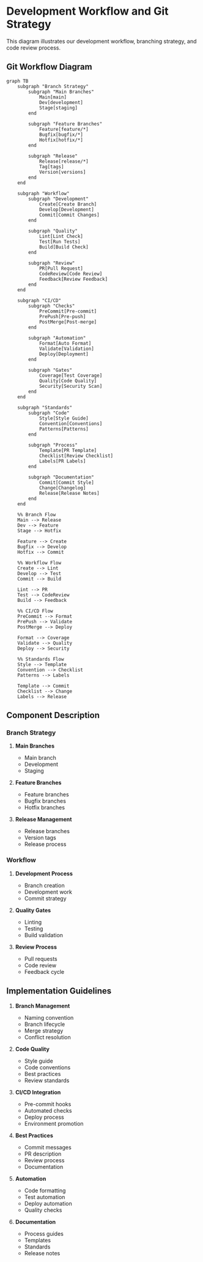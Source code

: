 # Development Workflow and Git Strategy

This diagram illustrates our development workflow, branching strategy, and code review process.

## Git Workflow Diagram

```mermaid
graph TB
    subgraph "Branch Strategy"
        subgraph "Main Branches"
            Main[main]
            Dev[development]
            Stage[staging]
        end

        subgraph "Feature Branches"
            Feature[feature/*]
            Bugfix[bugfix/*]
            Hotfix[hotfix/*]
        end

        subgraph "Release"
            Release[release/*]
            Tag[tags]
            Version[versions]
        end
    end

    subgraph "Workflow"
        subgraph "Development"
            Create[Create Branch]
            Develop[Development]
            Commit[Commit Changes]
        end

        subgraph "Quality"
            Lint[Lint Check]
            Test[Run Tests]
            Build[Build Check]
        end

        subgraph "Review"
            PR[Pull Request]
            CodeReview[Code Review]
            Feedback[Review Feedback]
        end
    end

    subgraph "CI/CD"
        subgraph "Checks"
            PreCommit[Pre-commit]
            PrePush[Pre-push]
            PostMerge[Post-merge]
        end

        subgraph "Automation"
            Format[Auto Format]
            Validate[Validation]
            Deploy[Deployment]
        end

        subgraph "Gates"
            Coverage[Test Coverage]
            Quality[Code Quality]
            Security[Security Scan]
        end
    end

    subgraph "Standards"
        subgraph "Code"
            Style[Style Guide]
            Convention[Conventions]
            Patterns[Patterns]
        end

        subgraph "Process"
            Template[PR Template]
            Checklist[Review Checklist]
            Labels[PR Labels]
        end

        subgraph "Documentation"
            Commit[Commit Style]
            Change[Changelog]
            Release[Release Notes]
        end
    end

    %% Branch Flow
    Main --> Release
    Dev --> Feature
    Stage --> Hotfix

    Feature --> Create
    Bugfix --> Develop
    Hotfix --> Commit

    %% Workflow Flow
    Create --> Lint
    Develop --> Test
    Commit --> Build

    Lint --> PR
    Test --> CodeReview
    Build --> Feedback

    %% CI/CD Flow
    PreCommit --> Format
    PrePush --> Validate
    PostMerge --> Deploy

    Format --> Coverage
    Validate --> Quality
    Deploy --> Security

    %% Standards Flow
    Style --> Template
    Convention --> Checklist
    Patterns --> Labels

    Template --> Commit
    Checklist --> Change
    Labels --> Release
```

## Component Description

### Branch Strategy

1. **Main Branches**

   - Main branch
   - Development
   - Staging

2. **Feature Branches**

   - Feature branches
   - Bugfix branches
   - Hotfix branches

3. **Release Management**
   - Release branches
   - Version tags
   - Release process

### Workflow

1. **Development Process**

   - Branch creation
   - Development work
   - Commit strategy

2. **Quality Gates**

   - Linting
   - Testing
   - Build validation

3. **Review Process**
   - Pull requests
   - Code review
   - Feedback cycle

## Implementation Guidelines

1. **Branch Management**

   - Naming convention
   - Branch lifecycle
   - Merge strategy
   - Conflict resolution

2. **Code Quality**

   - Style guide
   - Code conventions
   - Best practices
   - Review standards

3. **CI/CD Integration**

   - Pre-commit hooks
   - Automated checks
   - Deploy process
   - Environment promotion

4. **Best Practices**

   - Commit messages
   - PR description
   - Review process
   - Documentation

5. **Automation**

   - Code formatting
   - Test automation
   - Deploy automation
   - Quality checks

6. **Documentation**
   - Process guides
   - Templates
   - Standards
   - Release notes
